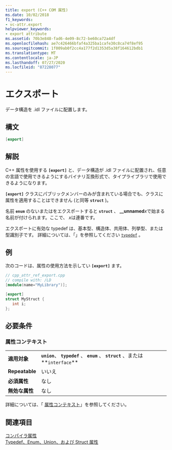 ```yaml
---
title: export (C++ COM 属性)
ms.date: 10/02/2018
f1_keywords:
- vc-attr.export
helpviewer_keywords:
- export attribute
ms.assetid: 70b3e848-fad6-4e09-8c72-be60ca72a4df
ms.openlocfilehash: ae7c426466bfaf4a325ba1cafe30c8ca74f8ef95
ms.sourcegitcommit: 1f009ab0f2cc4a177f2d1353d5a38f164612bdb1
ms.translationtype: MT
ms.contentlocale: ja-JP
ms.lasthandoff: 07/27/2020
ms.locfileid: "87228077"
---
```

# <a name="export"></a>エクスポート

データ構造を .idl ファイルに配置します。

## <a name="syntax"></a>構文

```cpp
[export]
```

## <a name="remarks"></a>解説

C++ 属性を使用する **`[export]`** と、データ構造が .idl ファイルに配置され、任意の言語で使用できるようにするバイナリ互換形式で、タイプライブラリで使用できるようになります。

**`[export]`** クラスにパブリックメンバーのみが含まれている場合でも、クラスに属性を適用することはできません (と同等 **`struct`** )。

名前 **`enum`** のないまたはをエクスポートすると **`struct`** 、 **__unnamed**<em>x</em>で始まる名前が付けられます。ここで、 *x*は連番です。

エクスポートに有効な typedef は、基本型、構造体、共用体、列挙型、または型識別子です。  詳細については、「」を参照してください [`typedef`](/windows/win32/Midl/typedef) 。

## <a name="example"></a>例

次のコードは、属性の使用方法を示してい **`[export]`** ます。

```cpp
// cpp_attr_ref_export.cpp
// compile with: /LD
[module(name="MyLibrary")];

[export]
struct MyStruct {
   int i;
};
```

## <a name="requirements"></a>必要条件

### <a name="attribute-context"></a>属性コンテキスト

|||
|-|-|
|**適用対象**|**`union`**、 **`typedef`** 、 **`enum`** 、 **`struct`** 、または**`interface`**|
|**Repeatable**|いいえ|
|**必須属性**|なし|
|**無効な属性**|なし|

詳細については、「 [属性コンテキスト](cpp-attributes-com-net.md#contexts)」を参照してください。

## <a name="see-also"></a>関連項目

[コンパイラ属性](compiler-attributes.md)<br/>
[Typedef、Enum、Union、および Struct 属性](typedef-enum-union-and-struct-attributes.md)
